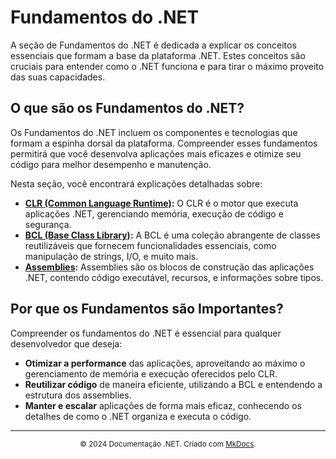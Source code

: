 # Fundamentos do .NET

A seção de Fundamentos do .NET é dedicada a explicar os conceitos essenciais que formam a base da plataforma .NET. Estes conceitos são cruciais para entender como o .NET funciona e para tirar o máximo proveito das suas capacidades.

## O que são os Fundamentos do .NET?

Os Fundamentos do .NET incluem os componentes e tecnologias que formam a espinha dorsal da plataforma. Compreender esses fundamentos permitirá que você desenvolva aplicações mais eficazes e otimize seu código para melhor desempenho e manutenção.

Nesta seção, você encontrará explicações detalhadas sobre:

- **[CLR (Common Language Runtime)](clr.md):** O CLR é o motor que executa aplicações .NET, gerenciando memória, execução de código e segurança.
- **[BCL (Base Class Library)](bcl.md):** A BCL é uma coleção abrangente de classes reutilizáveis que fornecem funcionalidades essenciais, como manipulação de strings, I/O, e muito mais.
- **[Assemblies](assemblies.md):** Assemblies são os blocos de construção das aplicações .NET, contendo código executável, recursos, e informações sobre tipos.

## Por que os Fundamentos são Importantes?

Compreender os fundamentos do .NET é essencial para qualquer desenvolvedor que deseja:

- **Otimizar a performance** das aplicações, aproveitando ao máximo o gerenciamento de memória e execução oferecidos pelo CLR.
- **Reutilizar código** de maneira eficiente, utilizando a BCL e entendendo a estrutura dos assemblies.
- **Manter e escalar** aplicações de forma mais eficaz, conhecendo os detalhes de como o .NET organiza e executa o código.
---

<div align="center">
    <small>© 2024 Documentação .NET. Criado com <a href="https://www.mkdocs.org/">MkDocs</a>.</small>
</div>

